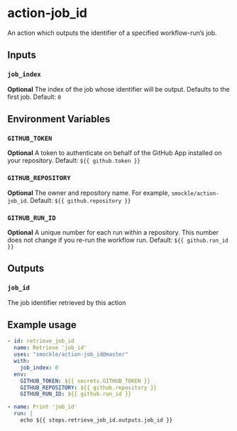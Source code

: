 # action-job_id

An action which outputs the identifier of a specified workflow-run’s job.

## Inputs

### `job_index`

**Optional** The index of the job whose identifier will be output. Defaults to the first job. Default: `0`

## Environment Variables

### `GITHUB_TOKEN`

**Optional** A token to authenticate on behalf of the GitHub App installed on your repository. Default: `${{ github.token }}`

### `GITHUB_REPOSITORY`

**Optional** The owner and repository name. For example, `smockle/action-job_id`. Default: `${{ github.repository }}`

### `GITHUB_RUN_ID`

**Optional** A unique number for each run within a repository. This number does not change if you re-run the workflow run. Default: `${{ github.run_id }}`

## Outputs

### `job_id`

The job identifier retrieved by this action

## Example usage

```YAML
- id: retrieve_job_id
  name: Retrieve 'job_id'
  uses: "smockle/action-job_id@master"
  with:
    job_index: 0
  env:
    GITHUB_TOKEN: ${{ secrets.GITHUB_TOKEN }}
    GITHUB_REPOSITORY: ${{ github.repository }}
    GITHUB_RUN_ID: ${{ github.run_id }}

- name: Print 'job_id'
  run: |
    echo ${{ steps.retrieve_job_id.outputs.job_id }}
```
